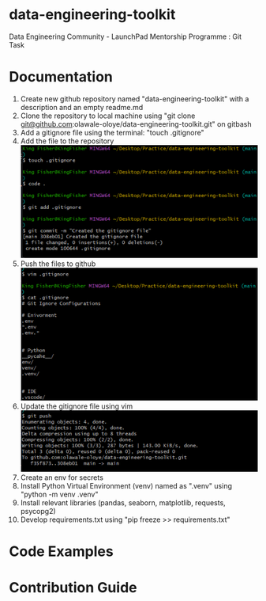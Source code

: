 # data-engineering-toolkit

Data Engineering Community - LaunchPad Mentorship Programme : Git Task

# Documentation

1. Create new github repository named "data-engineering-toolkit" with a description and an empty readme.md
2. Clone the repository to local machine using "git clone git@github.com:olawale-oloye/data-engineering-toolkit.git" on gitbash
3. Add a gitignore file using the terminal: "touch .gitignore"
4. Add the file to the repository
   ![Git add and git commit message](gitadd.png)
5. Push the files to github
   ![git push origin](gitignore.png)
6. Update the gitignore file using vim
   ![Update gitignore](gitpush.png)
7. Create an env for secrets
8. Install Python Virtual Environment (venv) named as ".venv" using "python -m venv .venv"
9. Install relevant libraries (pandas, seaborn, matplotlib, requests, psycopg2)
10. Develop requirements.txt using "pip freeze >> requirements.txt"

# Code Examples

# Contribution Guide
